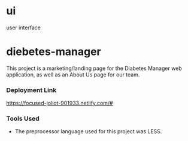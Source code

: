 # ui
user interface 

# diebetes-manager
This project is a marketing/landing page for the Diabetes Manager web application, as well as an About Us page for our team.

### Deployment Link
https://focused-joliot-901933.netlify.com/#

### Tools Used

* The preprocessor language used for this project was LESS.